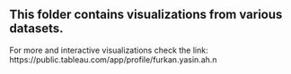 <h2>This folder contains visualizations from various datasets.</h2>
For more and interactive visualizations check the link:
https://public.tableau.com/app/profile/furkan.yasin.ah.n
